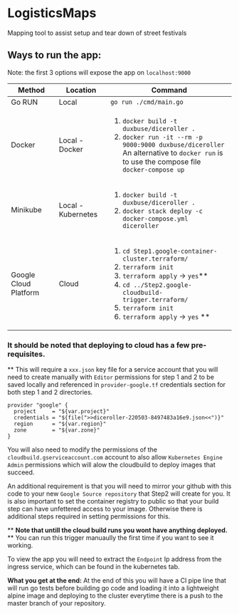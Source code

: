 # LogisticsMaps
Mapping tool to assist setup and tear down of street festivals


## Ways to run the app:
Note: the first 3 options will expose the app on `localhost:9000`

Method | Location | Command
--- | --- | ---
Go RUN | Local | `go run ./cmd/main.go`
Docker | Local - Docker| <ol> <li> `docker build -t duxbuse/diceroller .`</li> <li>`docker run -it --rm -p 9000:9000 duxbuse/diceroller`</li> An alternative to `docker run` is to use the compose file `docker-compose up`
Minikube | Local - Kubernetes| <ol> <li> `docker build -t duxbuse/diceroller .`</li> <li>`docker stack deploy -c docker-compose.yml diceroller`</li>
Google Cloud Platform | Cloud | <ol> <li>`cd Step1.google-container-cluster.terraform/`</li> <li>`terraform init` </li><li>`terraform apply` -> `yes`\*\*</li><li>`cd ../Step2.google-cloudbuild-trigger.terraform/` </li><li>`terraform init` </li><li>`terraform apply` -> `yes` \*\* </li></ol>

### It should be noted that deploying to cloud has a few pre-requisites.

** This will require a `xxx.json` key file for a service account that you will need to create manually with `Editor` permissions for step 1 and 2 to be saved locally and referenced in `provider-google.tf` credentials section for both step 1 and 2 directories.

```
provider "google" {
  project     = "${var.project}"
  credentials = "${file(">>diceroller-220503-8497483a16e9.json<<")}"
  region      = "${var.region}"
  zone        = "${var.zone}"
}
```

You will also need to modify the permissions of the `cloudbuild.gserviceaccount.com` account to also allow `Kubernetes Engine Admin` permissions which will alow the cloudbuild to deploy images that succeed.

An additional requirement is that you will need to mirror your github with this code to your new `Google Source repository` that Step2 will create for you. It is also important to set the container registry to public so that your build step can have unfettered access to your image. Otherwise there is additional steps required in setting permissions for this.

 ** **Note that untill the cloud build runs you wont have anything deployed.** ** You can run this trigger manuaully the first time if you want to see it working.

To view the app you will need to extract the `Endpoint` Ip address from the ingress service, which can be found in the kubernetes tab.

**What you get at the end:**
At the end of this you will have a CI pipe line that will run go tests before building go code and loading it into a lightweight alpine image and deploying to the cluster everytime there is a push to the master branch of your repository.
